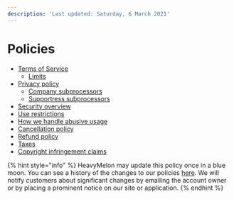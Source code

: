```yaml
---
description: 'Last updated: Saturday, 6 March 2021'
---
```


# Policies

* [Terms of Service](terms-of-service.md)
  * [Limits](limits.md)
* [Privacy policy](privacy-policy.md)
  * [Company subprocessors](https://github.com/heavymelon/policies/tree/ca0312114152da0ccd1817989eff3fda3a75e4f9/company-processors.md)
  * [Supportress subprocessors](supportress-subprocessors.md)
* [Security overview](security-overview.md)
* [Use restrictions](use-restrictions.md)
* [How we handle abusive usage](how-we-handle-abusive-usage.md)
* [Cancellation policy](cancellation-policy.md)
* [Refund policy](refund-policy.md)
* [Taxes](taxes.md)
* [Copyright infringement claims](copyright-infringement-claims.md)

{% hint style="info" %}
HeavyMelon may update this policy once in a blue moon. You can see a history of the changes to our policies [here](https://github.com/heavymelon/policies/commits). We will notify customers about significant changes by emailing the account owner or by placing a prominent notice on our site or application.
{% endhint %}


